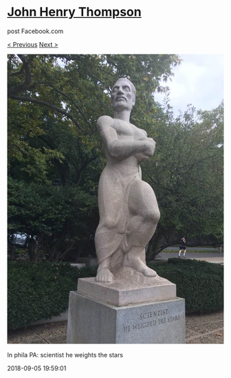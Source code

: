 # [John Henry Thompson](../README.md)
post Facebook.com

[< Previous](2018-09-09-1.md) [Next >](2018-09-04-1.md)

[![](../media/2018-09-05/Timeline-Photos-In-phila-PA-scientist-he-weights-the-stars.jpg)](../README.md)

In phila PA: scientist he weights the stars

2018-09-05 19:59:01